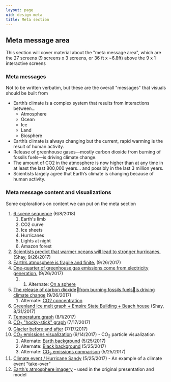 ```yaml
---
layout: page
uid: design-meta
title: Meta section
---
```


## Meta message area

This section will cover material about the "meta message area", which are the 27 screens (9 screens x 3 screens, or 36 ft x ~6.8ft) above the 9 x 1 interactive screens

### Meta messages

Not to be written verbatim, but these are the overall "messages" that visuals should be built from

- Earth’s climate is a complex system that results from interactions between…
  - Atmosphere
  - Ocean
  - Ice
  - Land
  - Biosphere
- Earth’s climate is always changing but the current, rapid warming is the result of human activity.
- Release of greenhouse gases—mostly carbon dioxide from burning of fossils fuels—is driving climate change.
- The amount of CO2 in the atmosphere is now higher than at any time in at least the last 800,000 years... and possibly in the last 3 million years.
- Scientists largely agree that Earth’s climate is changing because of human activity.

### Meta message content and visualizations

Some explorations on content we can put on the meta section

1. [6 scene sequence](https://s3.amazonaws.com/brianfoo-amnh/HoPE_meta_sequence_2018-06-08.mp4) (6/8/2018)
   1. Earth's limb
   1. CO2 curve
   1. Ice sheets
   1. Hurricanes
   1. Lights at night
   1. Amazon forest
1. [Scientists predict that warmer oceans will lead to stronger hurricanes.](https://s3.amazonaws.com/brianfoo-amnh/IR_DATA_01.mp4) (Shay, 9/26/2017)
1. [Earth’s atmosphere is fragile and finite.](https://s3.amazonaws.com/brianfoo-amnh/climateWallVideo_atmosphere.mp4?v=2) (9/26/2017)
1. [One-quarter of greenhouse gas emissions come from electricity generation.](https://s3.amazonaws.com/brianfoo-amnh/climateWallVideo_electricity2.mp4) (9/26/2017)
    1. 1. Alternate: [On a sphere](https://s3.amazonaws.com/brianfoo-amnh/climateWallVideo_electricity.mp4?v=2)
1. [The release of carbon dioxidefrom burning fossils fuelsis driving climate change](https://s3.amazonaws.com/brianfoo-amnh/climateWallVideo_co2b2.mp4) (9/26/2017)
    1. Alternate: [CO2 concentration](https://s3.amazonaws.com/brianfoo-amnh/climateWallVideo_co2c.mp4)
1. [Greenland ice melt graph + Empire State Building + Beach house](https://s3.amazonaws.com/brianfoo-amnh/Greenland_Ice_ESB_Beachhouse.mp4) (Shay, 8/31/2017)
1. [Temperature graph](https://s3.amazonaws.com/brianfoo-amnh/climateWallVideo_temperature_03.mp4) (8/1/2017)
1. [CO<sub>2</sub> "hocky-stick" graph](https://s3.amazonaws.com/brianfoo-amnh/climateWallVideo_co2_graph.mp4) (7/17/2017)
1. [Glacier before and after](https://s3.amazonaws.com/brianfoo-amnh/climateWallVideo_glacier.mp4) (7/17/2017)
1. [CO<sub>2</sub> emissions visualization](https://s3.amazonaws.com/brianfoo-amnh/climateWallVideo_co2b.mp4) (9/14/2017) - CO<sub>2</sub> particle visualization
    1. Alternate: [Earth background](https://s3.amazonaws.com/brianfoo-amnh/climateWallVideo_co2.mp4) (5/25/2017)
    1. Alternate: [Black background](https://s3.amazonaws.com/brianfoo-amnh/climateWallVideo_co2b_nobg.mp4) (5/25/2017)
    1. Alternate: [CO<sub>2</sub> emissions comparison](https://s3.amazonaws.com/brianfoo-amnh/climateWallVideo_co2-compare.mp4) (5/25/2017)
1. [Climate event / Hurricane Sandy](https://s3.amazonaws.com/brianfoo-amnh/climateWallVideo_sandy.mp4) (5/25/2017) - An example of a climate event "take-over"
1. [Earth's atmosphere imagery](https://s3.amazonaws.com/brianfoo-amnh/climateWallVideo.mp4) - used in the original presentation and model
